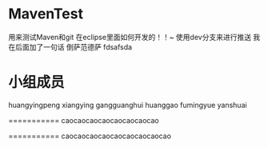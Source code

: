 MavenTest
=========

用来测试Maven和git 在eclipse里面如何开发的！！~
使用dev分支来进行推送
我在后面加了一句话
倒萨范德萨
fdsafsda

小组成员
==========
huangyingpeng xiangying gangguanghui 
huanggao fumingyue  yanshuai



===========
caocaocaocaocaocaocaocao

===========
caocaocaocaocaocaocaocaocao